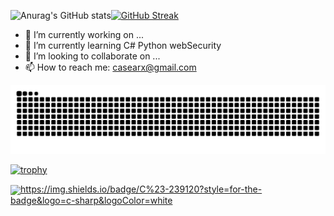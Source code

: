 ![Anurag's GitHub stats](https://github-readme-stats.vercel.app/api?username=CasearF&theme=transparent&show_icons=true)[![GitHub Streak](https://github-readme-streak-stats.herokuapp.com?user=CasearF&theme=transparent&hide_border=%E9%94%99%E8%AF%AF%E7%9A%84)](https://git.io/streak-stats)
- 🔭 I’m currently working on ...
- 🌱 I’m currently learning C# Python webSecurity
- 👯 I’m looking to collaborate on ...
- 📫 How to reach me: casearx@gmail.com

<picture>
  <source media="(prefers-color-scheme: dark)" srcset="https://github.com/CasearF/CasearF/blob/main/github-snake.svg">
  <source media="(prefers-color-scheme: light)" srcset="https://github.com/CasearF/CasearF/blob/main/github-snake.svg">
  <img src="https://github.com/CasearF/CasearF/blob/main/github-snake.svg">
</picture>

[![trophy](https://github-profile-trophy.vercel.app/?username=CasearF)](https://github.com/ryo-ma/github-profile-trophy)

<a href="https://wakatime.com/@018e0793-354b-42d4-8c6d-8dba8d71ab4f"><img align="center" src="https://wakatime.com/badge/user/018e0793-354b-42d4-8c6d-8dba8d71ab4f.svg" ></a>https://img.shields.io/badge/C%23-239120?style=for-the-badge&logo=c-sharp&logoColor=white
